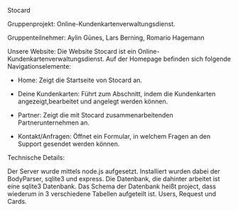 Stocard

Gruppenprojekt: Online-Kundenkartenverwaltungsdienst.

Gruppenteilnehmer: Aylin Günes, Lars Berning, Romario Hagemann

Unsere Website: 
Die Website Stocard ist ein Online-Kundenkartenverwaltungsdienst. 
Auf der Homepage befinden sich folgende Navigationselemente:

- Home: Zeigt die Startseite von Stocard an.

- Deine Kundenkarten: Führt zum Abschnitt, indem die Kundenkarten angezeigt,bearbeitet und angelegt werden können.

- Partner: Zeigt die mit Stocard zusammenarbeitenden Partnerunternehmen an.

- Kontakt/Anfragen: Öffnet ein Formular, in welchem Fragen an den Support gesendet werden können.


Technische Details:

Der Server wurde mittels node.js aufgesetzt. Installiert wurden dabei der BodyParser, sqlite3 und express. 
Die Datenbank, die dahinter arbeitet ist eine sqlite3 Datenbank. Das Schema der Datenbank heißt project, dass wiederum in 3 verschiedene
Tabellen aufgeteilt ist. Users, Request und Cards. 



